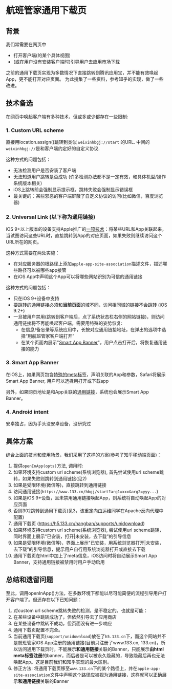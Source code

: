 # 航班管家通用下载页

## 背景

我们常需要在网页中

- 打开客户端(的某个具体视图) 
- (或在用户没有安装客户端时)引导用户去应用市场下载

之前的通用下载页实现为多数情况下直接跳转到腾讯应用宝，并不能有效唤起App，更不能打开对应页面。
为此搜集了一些资料，参考知乎的实现，做了一些改进。

## 技术备选

在网页中唤起客户端有多种技术，但或多或少都存在一些限制:

### 1. Custom URL scheme 

直接用location.assign()跳转到类似 `weixinhbgj://start` 的URL. 中间的`weixinhbgj://`是和客户端约定好的自定义协议. 

这种方式的问题包括：

- 无法检测用户是否安装了客户端
- 无法知道用户跳转是否成功 (许多检测办法都不是一定有效，和具体机型/操作系统版本相关)
- iOS上跳转前会强制显示提示框，跳转失败会强制显示错误框
- 最关键的：某些邪恶的客户端屏蔽了自定义协议的访问(比如微信，百度浏览器)

### 2. Universal Link (以下称为通用链接)

iOS 9+以上版本的设备支持Apple推广的[一项技术][unilink]：将某些URL和App关联起来，当试图访问这些URL时，直接跳转到App的对应页面，如果失败则继续访问这个URL所在的网页。

这种方式需要在两处实施：

- 在对应服务器的根路径上添加`apple-app-site-association`描述文件，描述哪些路径可以被哪些app接管
- 在iOS App中声明这个App可以将哪些网站识别为可信的通用链接

这种方式的问题包括：

- 只在iOS 9+设备中支持
- 要跳转的通用链接必须和**当前页面**的域不同，访问相同域的链接不会跳转 (iOS 9.2+)
- 一旦被用户禁用(跳转到客户端后，点了系统状态栏右侧的网站链接)，则访问通用链接将不再能唤起客户端，需要用特殊的姿势恢复:
  + 在信息/备忘录等系统应用中，长按对应通用链接地址，在弹出的选项中选择“用航班管家客户端打开” 
  + 在某个页面内展示"[Smart App Banner][sab]"，用户点击打开后，将恢复通用链接的能力

### 3. Smart App Banner

在iOS上，如果网页包含[特殊的meta标签][sab]，声明关联的App和参数，Safari将展示Smart App Banner, 用户可以选择用打开或下载app

另外，如果网页地址是和App关联的[通用链接][unilink]，系统也会展示Smart App Banner。


### 4. Android intent

安卓独占，因为手头没安卓设备，没研究过


## 具体方案

综合上面的技术和使用场景，我们采用了这样的方案(参考了知乎移动端页面)：

1. 提供`openInApp(opts)`方法, 调用时:
  1. 如果环境支持custom url scheme(系统浏览器), 首先尝试使用url scheme跳转，如果失败则跳转到通用链接(见2)
  2. 如果是受限环境(微信等)，直接跳转到通用链接
2. 访问通用链接(`https://www.133.cn/hbgj/start?arg1=xxx&arg2=yyy...`)
  1. 如果是iOS 9+设备，且未禁用通用链接唤起App，则系统将自动唤起App的对应页面
  2. 否则302跳转到通用下载页(见3，该重定向由运维同学在Apache反向代理中配置)
3. 通用下载页 (https://h5.133.cn/hangban/supports/unidownload)
  1. 如果环境支持custom url scheme(系统浏览器), 尝试使用url scheme跳转，同时界面上展示"已安装，打开|未安装，去下载”的引导信息
  2. 如果是受限环境(微信等)，界面上展示"已安装，用系统浏览器打开|未安装，去下载”的引导信息，提示用户自行用系统浏览器打开或直接去下载
  3. 通用下载页在html中加上了meta信息，iOS访问时将自动展示Smart App Banner，支持通用链接被禁用时用户手动启用


## 总结和遗留问题

至此，调用openInApp()方法，在多数环境下都能以尽可能简便的流程引导用户打开客户端了。但还存在以下已知问题：

1. 对custom url scheme跳转失败的检测，是不稳定的。也就是可能：
  1. 在某些设备中跳转成功了，但依然引导去了应用商店
  2. 在某些设备中跳转不成功，但页面没有进一步响应
2. 通用下载页配置不完全。
  1. 当前通用下载页(`support/unidownload`)放在了`h5.133.cn`下，而这个网站并不是航班管家iOS App注册的通用链接(目前只注册了www.133.cn, 133.cn)，所以访问通用下载页时，不能展示**和通用链接**关联的Banner，只能展示**由html meta标签注册**的banner，而后者是可以被永久隐藏的，导致隐藏后再也无法唤起App。这是目前我们和知乎实现的最大区别。 
  2. 修正方法: 将通用下载页移至`www.133.cn`下的某个路径上，并在`apple-app-site-association`文件中声明这个路径应被视为通用链接，这样就可以正确展示**和通用链接**关联的Banner
  


[unilink]:https://developer.apple.com/library/content/documentation/General/Conceptual/AppSearch/UniversalLinks.html#//apple_ref/doc/uid/TP40016308-CH12-SW2
[sab]:https://developer.apple.com/library/content/documentation/AppleApplications/Reference/SafariWebContent/PromotingAppswithAppBanners/PromotingAppswithAppBanners.html


